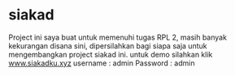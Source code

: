 # siakad
Project ini saya buat untuk memenuhi tugas RPL 2,
masih banyak kekurangan disana sini, dipersilahkan bagi siapa saja untuk mengembangkan project siakad ini.
untuk demo silahkan klik www.siakadku.xyz
username : admin
Password : admin
